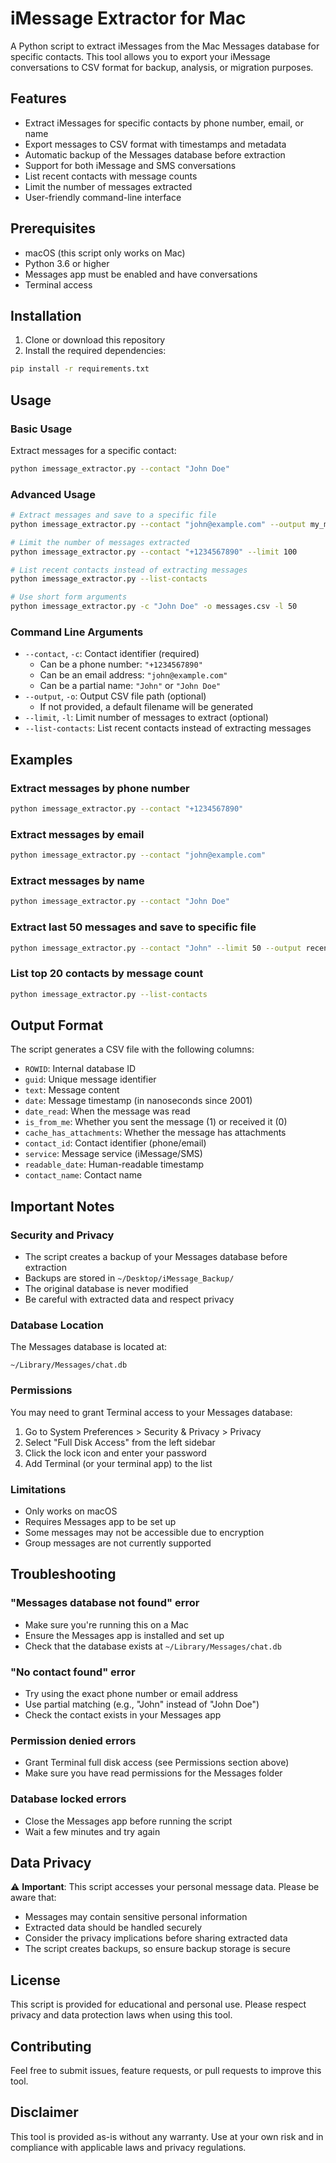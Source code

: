 # iMessage Extractor for Mac

A Python script to extract iMessages from the Mac Messages database for specific contacts. This tool allows you to export your iMessage conversations to CSV format for backup, analysis, or migration purposes.

## Features

- Extract iMessages for specific contacts by phone number, email, or name
- Export messages to CSV format with timestamps and metadata
- Automatic backup of the Messages database before extraction
- Support for both iMessage and SMS conversations
- List recent contacts with message counts
- Limit the number of messages extracted
- User-friendly command-line interface

## Prerequisites

- macOS (this script only works on Mac)
- Python 3.6 or higher
- Messages app must be enabled and have conversations
- Terminal access

## Installation

1. Clone or download this repository
2. Install the required dependencies:

```bash
pip install -r requirements.txt
```

## Usage

### Basic Usage

Extract messages for a specific contact:

```bash
python imessage_extractor.py --contact "John Doe"
```

### Advanced Usage

```bash
# Extract messages and save to a specific file
python imessage_extractor.py --contact "john@example.com" --output my_messages.csv

# Limit the number of messages extracted
python imessage_extractor.py --contact "+1234567890" --limit 100

# List recent contacts instead of extracting messages
python imessage_extractor.py --list-contacts

# Use short form arguments
python imessage_extractor.py -c "John Doe" -o messages.csv -l 50
```

### Command Line Arguments

- `--contact`, `-c`: Contact identifier (required)
  - Can be a phone number: `"+1234567890"`
  - Can be an email address: `"john@example.com"`
  - Can be a partial name: `"John"` or `"John Doe"`
- `--output`, `-o`: Output CSV file path (optional)
  - If not provided, a default filename will be generated
- `--limit`, `-l`: Limit number of messages to extract (optional)
- `--list-contacts`: List recent contacts instead of extracting messages

## Examples

### Extract messages by phone number
```bash
python imessage_extractor.py --contact "+1234567890"
```

### Extract messages by email
```bash
python imessage_extractor.py --contact "john@example.com"
```

### Extract messages by name
```bash
python imessage_extractor.py --contact "John Doe"
```

### Extract last 50 messages and save to specific file
```bash
python imessage_extractor.py --contact "John" --limit 50 --output recent_messages.csv
```

### List top 20 contacts by message count
```bash
python imessage_extractor.py --list-contacts
```

## Output Format

The script generates a CSV file with the following columns:

- `ROWID`: Internal database ID
- `guid`: Unique message identifier
- `text`: Message content
- `date`: Message timestamp (in nanoseconds since 2001)
- `date_read`: When the message was read
- `is_from_me`: Whether you sent the message (1) or received it (0)
- `cache_has_attachments`: Whether the message has attachments
- `contact_id`: Contact identifier (phone/email)
- `service`: Message service (iMessage/SMS)
- `readable_date`: Human-readable timestamp
- `contact_name`: Contact name

## Important Notes

### Security and Privacy
- The script creates a backup of your Messages database before extraction
- Backups are stored in `~/Desktop/iMessage_Backup/`
- The original database is never modified
- Be careful with extracted data and respect privacy

### Database Location
The Messages database is located at:
```
~/Library/Messages/chat.db
```

### Permissions
You may need to grant Terminal access to your Messages database:
1. Go to System Preferences > Security & Privacy > Privacy
2. Select "Full Disk Access" from the left sidebar
3. Click the lock icon and enter your password
4. Add Terminal (or your terminal app) to the list

### Limitations
- Only works on macOS
- Requires Messages app to be set up
- Some messages may not be accessible due to encryption
- Group messages are not currently supported

## Troubleshooting

### "Messages database not found" error
- Make sure you're running this on a Mac
- Ensure the Messages app is installed and set up
- Check that the database exists at `~/Library/Messages/chat.db`

### "No contact found" error
- Try using the exact phone number or email address
- Use partial matching (e.g., "John" instead of "John Doe")
- Check the contact exists in your Messages app

### Permission denied errors
- Grant Terminal full disk access (see Permissions section above)
- Make sure you have read permissions for the Messages folder

### Database locked errors
- Close the Messages app before running the script
- Wait a few minutes and try again

## Data Privacy

⚠️ **Important**: This script accesses your personal message data. Please be aware that:

- Messages may contain sensitive personal information
- Extracted data should be handled securely
- Consider the privacy implications before sharing extracted data
- The script creates backups, so ensure backup storage is secure

## License

This script is provided for educational and personal use. Please respect privacy and data protection laws when using this tool.

## Contributing

Feel free to submit issues, feature requests, or pull requests to improve this tool.

## Disclaimer

This tool is provided as-is without any warranty. Use at your own risk and in compliance with applicable laws and privacy regulations. 